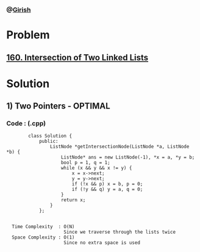 ### @[Girish](https://www.linkedin.com/in/girish-sudhakar/)

# Problem

## [160. Intersection of Two Linked Lists](https://leetcode.com/problems/intersection-of-two-linked-lists/)


# Solution 

## 1) Two Pointers - OPTIMAL

     
      
      
   ### Code : (.cpp)
    
            class Solution {
                public:
                    ListNode *getIntersectionNode(ListNode *a, ListNode *b) {
                        ListNode* ans = new ListNode(-1), *x = a, *y = b;
                        bool p = 1, q = 1;
                        while (x && y && x != y) {
                            x = x->next;
                            y = y->next;
                            if (!x && p) x = b, p = 0;
                            if (!y && q) y = a, q = 0;
                        }
                        return x;
                    }
                };
            
 
      Time Complexity  : O(N) 
                         Since we traverse through the lists twice
      Space Complexity : O(1)
                         Since no extra space is used
